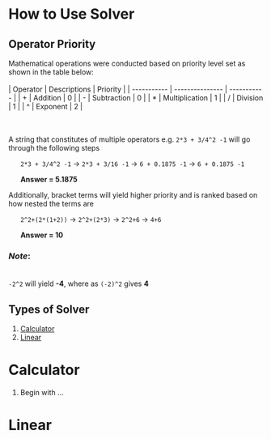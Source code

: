 # How to Use Solver

## Operator Priority

Mathematical operations were conducted based on priority level set as shown in the table below: <br/> <br/>
| Operator    | Descriptions    | Priority    |
| ----------- | --------------- | ----------- |
| +           | Addition        | 0           |
| -           | Subtraction     | 0           |
| *           | Multiplication  | 1           |
| /           | Division        | 1           |
| ^           | Exponent        | 2           | 

<br/> <br/>
A string that constitutes of multiple operators e.g. `2*3 + 3/4^2 -1` will go through the following steps

&nbsp;&nbsp;&nbsp;&nbsp;&nbsp;&nbsp;`2*3 + 3/4^2 -1` -> `2*3 + 3/16 -1` -> `6 + 0.1875 -1` -> `6 + 0.1875 -1`

&nbsp;&nbsp;&nbsp;&nbsp;&nbsp;&nbsp;**Answer = 5.1875**

Additionally, bracket terms will yield higher priority and is ranked based on how nested the terms are

&nbsp;&nbsp;&nbsp;&nbsp;&nbsp;&nbsp;`2^2+(2*(1+2))` -> `2^2+(2*3)` -> `2^2+6` -> `4+6`

&nbsp;&nbsp;&nbsp;&nbsp;&nbsp;&nbsp;**Answer = 10**

### *Note*: <br/><br/>
`-2^2` will yield **-4**, where as `(-2)^2` gives **4**

## Types of Solver

1. [Calculator](#calculator)
2. [Linear](#linear)

# Calculator

1. Begin with ...

# Linear
